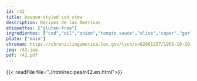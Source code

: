 ```yaml
---
id: r42
title: basque-styled cod stew
description: Recipes de las Américas
etiquettas: ["gluten-free"]
ingredientes: ["cod","oil","onion","tomato sauce","olive","caper","garlic","potato","pepper","raisin"]
plato: ["main"]
chronam: https://chroniclingamerica.loc.gov/lccn/sn82001257/1956-10-20/ed-1/seq-5/
jpg: r42.jpg
pdf: r42.pdf
---
```


{{< readFile file="./html/recipes/r42.en.html">}}